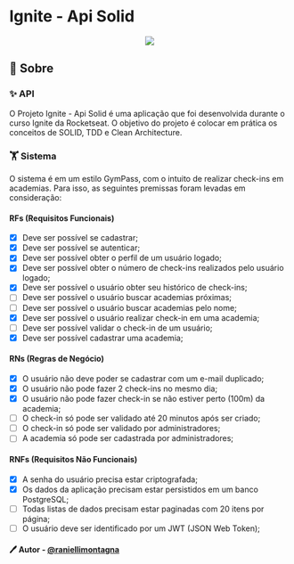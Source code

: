 # Ignite - Api Solid

<p align="center">
  <img src="https://img.shields.io/static/v1?label=Status&message=Em%20Constru%C3%A7%C3%A3o&color=red&style=for-the-badge" />
</p>

## 📖 Sobre

### ✨ API

O Projeto Ignite - Api Solid é uma aplicação que foi desenvolvida durante o curso Ignite da Rocketseat.
O objetivo do projeto é colocar em prática os conceitos de SOLID, TDD e Clean Architecture.

### 🏋️ Sistema

O sistema é em um estilo GymPass, com o intuito de realizar check-ins em academias.
Para isso, as seguintes premissas foram levadas em consideração:

#### RFs (Requisitos Funcionais)

- [x] Deve ser possível se cadastrar;
- [x] Deve ser possível se autenticar;
- [x] Deve ser possível obter o perfil de um usuário logado;
- [x] Deve ser possível obter o número de check-ins realizados pelo usuário logado;
- [x] Deve ser possível o usuário obter seu histórico de check-ins;
- [ ] Deve ser possível o usuário buscar academias próximas;
- [ ] Deve ser possível o usuário buscar academias pelo nome;
- [x] Deve ser possível o usuário realizar check-in em uma academia;
- [ ] Deve ser possível validar o check-in de um usuário;
- [x] Deve ser possível cadastrar uma academia;

#### RNs (Regras de Negócio)

- [x] O usuário não deve poder se cadastrar com um e-mail duplicado;
- [x] O usuário não pode fazer 2 check-ins no mesmo dia;
- [x] O usuário não pode fazer check-in se não estiver perto (100m) da academia;
- [ ] O check-in só pode ser validado até 20 minutos após ser criado;
- [ ] O check-in só pode ser validado por administradores;
- [ ] A academia só pode ser cadastrada por administradores;

#### RNFs (Requisitos Não Funcionais)

- [x] A senha do usuário precisa estar criptografada;
- [x] Os dados da aplicação precisam estar persistidos em um banco PostgreSQL;
- [ ] Todas listas de dados precisam estar paginadas com 20 itens por página;
- [ ] O usuário deve ser identificado por um JWT (JSON Web Token);

#### 🖊️ Autor - [@raniellimontagna](https://www.github.com/raniellimontagna)
